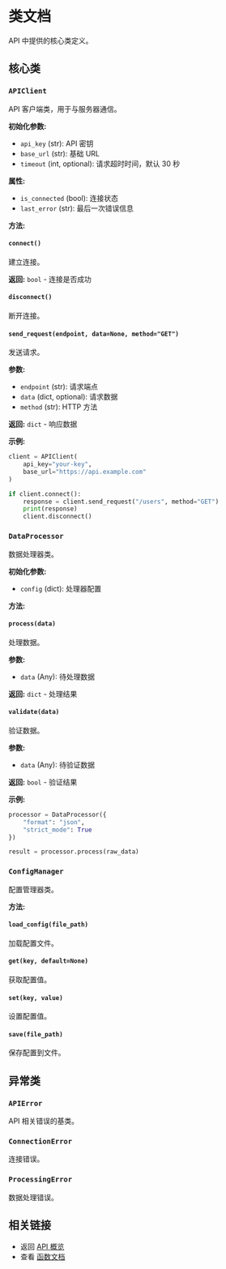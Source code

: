 # 类文档

API 中提供的核心类定义。

## 核心类

### `APIClient`

API 客户端类，用于与服务器通信。

**初始化参数:**
- `api_key` (str): API 密钥
- `base_url` (str): 基础 URL
- `timeout` (int, optional): 请求超时时间，默认 30 秒

**属性:**
- `is_connected` (bool): 连接状态
- `last_error` (str): 最后一次错误信息

**方法:**

#### `connect()`
建立连接。

**返回:** `bool` - 连接是否成功

#### `disconnect()`
断开连接。

#### `send_request(endpoint, data=None, method="GET")`
发送请求。

**参数:**
- `endpoint` (str): 请求端点
- `data` (dict, optional): 请求数据
- `method` (str): HTTP 方法

**返回:** `dict` - 响应数据

**示例:**
```python
client = APIClient(
    api_key="your-key",
    base_url="https://api.example.com"
)

if client.connect():
    response = client.send_request("/users", method="GET")
    print(response)
    client.disconnect()
```

### `DataProcessor`

数据处理器类。

**初始化参数:**
- `config` (dict): 处理器配置

**方法:**

#### `process(data)`
处理数据。

**参数:**
- `data` (Any): 待处理数据

**返回:** `dict` - 处理结果

#### `validate(data)`
验证数据。

**参数:**
- `data` (Any): 待验证数据

**返回:** `bool` - 验证结果

**示例:**
```python
processor = DataProcessor({
    "format": "json",
    "strict_mode": True
})

result = processor.process(raw_data)
```

### `ConfigManager`

配置管理器类。

**方法:**

#### `load_config(file_path)`
加载配置文件。

#### `get(key, default=None)`
获取配置值。

#### `set(key, value)`
设置配置值。

#### `save(file_path)`
保存配置到文件。

## 异常类

### `APIError`
API 相关错误的基类。

### `ConnectionError`
连接错误。

### `ProcessingError`
数据处理错误。

## 相关链接

- 返回 [API 概览](overview.md)
- 查看 [函数文档](functions.md)
